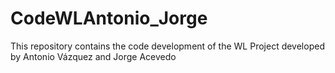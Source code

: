 # CodeWLAntonio_Jorge
This repository contains the code development of the WL Project developed by Antonio Vázquez and Jorge Acevedo
